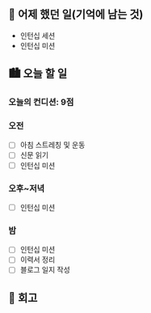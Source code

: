 ## 🌃 어제 했던 일(기억에 남는 것)

- 인턴십 세션
- 인턴십 미션

## 🏙️ 오늘 할 일

### 오늘의 컨디션: 9점

### 오전

- [ ] 아침 스트레칭 및 운동
- [ ] 신문 읽기
- [ ] 인턴십 미션

### 오후~저녁

- [ ] 인턴십 미션

### 밤

- [ ] 인턴십 미션
- [ ] 이력서 정리
- [ ] 블로그 일지 작성

## 🌆 회고
